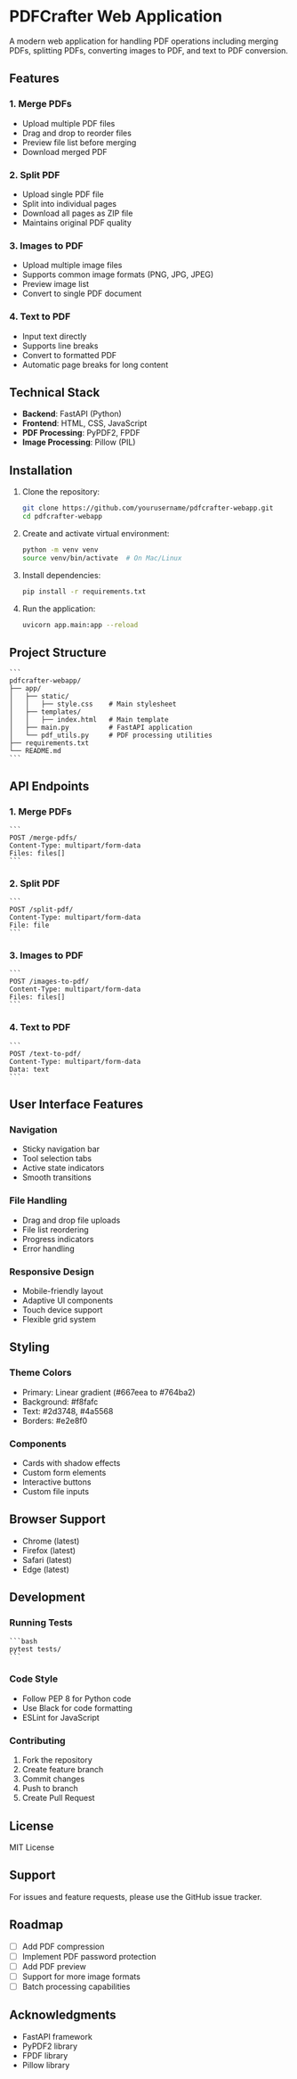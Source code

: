 # PDFCrafter Web Application

A modern web application for handling PDF operations including merging PDFs, splitting PDFs, converting images to PDF, and text to PDF conversion.

## Features

### 1. Merge PDFs
- Upload multiple PDF files
- Drag and drop to reorder files
- Preview file list before merging
- Download merged PDF

### 2. Split PDF
- Upload single PDF file
- Split into individual pages
- Download all pages as ZIP file
- Maintains original PDF quality

### 3. Images to PDF
- Upload multiple image files
- Supports common image formats (PNG, JPG, JPEG)
- Preview image list
- Convert to single PDF document

### 4. Text to PDF
- Input text directly
- Supports line breaks
- Convert to formatted PDF
- Automatic page breaks for long content

## Technical Stack

- **Backend**: FastAPI (Python)
- **Frontend**: HTML, CSS, JavaScript
- **PDF Processing**: PyPDF2, FPDF
- **Image Processing**: Pillow (PIL)

## Installation

1. Clone the repository:
    ```bash
    git clone https://github.com/yourusername/pdfcrafter-webapp.git
    cd pdfcrafter-webapp
    ```

2. Create and activate virtual environment:
    ```bash
    python -m venv venv
    source venv/bin/activate  # On Mac/Linux
    ```

3. Install dependencies:
    ```bash
    pip install -r requirements.txt
    ```

4. Run the application:
    ```bash
    uvicorn app.main:app --reload
    ```

## Project Structure

    ```
    pdfcrafter-webapp/
    ├── app/
    │   ├── static/
    │   │   ├── style.css    # Main stylesheet
    │   ├── templates/
    │   │   ├── index.html   # Main template
    │   ├── main.py          # FastAPI application
    │   └── pdf_utils.py     # PDF processing utilities
    ├── requirements.txt
    └── README.md
    ```

## API Endpoints

### 1. Merge PDFs
    ```
    POST /merge-pdfs/
    Content-Type: multipart/form-data
    Files: files[]
    ```

### 2. Split PDF
    ```
    POST /split-pdf/
    Content-Type: multipart/form-data
    File: file
    ```

### 3. Images to PDF
    ```
    POST /images-to-pdf/
    Content-Type: multipart/form-data
    Files: files[]
    ```

### 4. Text to PDF
    ```
    POST /text-to-pdf/
    Content-Type: multipart/form-data
    Data: text
    ```

## User Interface Features

### Navigation
- Sticky navigation bar
- Tool selection tabs
- Active state indicators
- Smooth transitions

### File Handling
- Drag and drop file uploads
- File list reordering
- Progress indicators
- Error handling

### Responsive Design
- Mobile-friendly layout
- Adaptive UI components
- Touch device support
- Flexible grid system

## Styling

### Theme Colors
- Primary: Linear gradient (#667eea to #764ba2)
- Background: #f8fafc
- Text: #2d3748, #4a5568
- Borders: #e2e8f0

### Components
- Cards with shadow effects
- Custom form elements
- Interactive buttons
- Custom file inputs

## Browser Support
- Chrome (latest)
- Firefox (latest)
- Safari (latest)
- Edge (latest)

## Development

### Running Tests
    ```bash
    pytest tests/
    ```

### Code Style
- Follow PEP 8 for Python code
- Use Black for code formatting
- ESLint for JavaScript

### Contributing
1. Fork the repository
2. Create feature branch
3. Commit changes
4. Push to branch
5. Create Pull Request

## License
MIT License

## Support
For issues and feature requests, please use the GitHub issue tracker.

## Roadmap
- [ ] Add PDF compression
- [ ] Implement PDF password protection
- [ ] Add PDF preview
- [ ] Support for more image formats
- [ ] Batch processing capabilities

## Acknowledgments
- FastAPI framework
- PyPDF2 library
- FPDF library
- Pillow library
